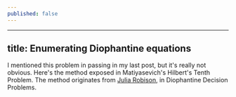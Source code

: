 ```yaml
---
published: false
---
```


---
title: Enumerating Diophantine equations
---

I mentioned this problem in passing in my last post, but it's really not obvious. Here's the method exposed in Matiyasevich's Hilbert's Tenth Problem. The method originates from [Julia Robison](https://en.wikipedia.org/wiki/Julia_Robinson), in Diophantine Decision Problems.

